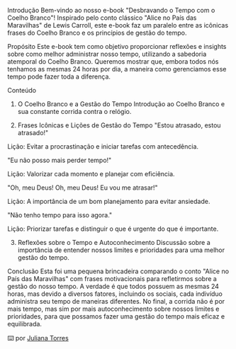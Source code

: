 Introdução
Bem-vindo ao nosso e-book "Desbravando o Tempo com o Coelho Branco"! Inspirado pelo conto clássico "Alice no País das Maravilhas" de Lewis Carroll, este e-book faz um paralelo entre as icônicas frases do Coelho Branco e os princípios de gestão do tempo.

Propósito
Este e-book tem como objetivo proporcionar reflexões e insights sobre como melhor administrar nosso tempo, utilizando a sabedoria atemporal do Coelho Branco. Queremos mostrar que, embora todos nós tenhamos as mesmas 24 horas por dia, a maneira como gerenciamos esse tempo pode fazer toda a diferença.

Conteúdo
1. O Coelho Branco e a Gestão do Tempo
Introdução ao Coelho Branco e sua constante corrida contra o relógio.

2. Frases Icônicas e Lições de Gestão do Tempo
"Estou atrasado, estou atrasado!"

Lição: Evitar a procrastinação e iniciar tarefas com antecedência.

"Eu não posso mais perder tempo!"

Lição: Valorizar cada momento e planejar com eficiência.

"Oh, meu Deus! Oh, meu Deus! Eu vou me atrasar!"

Lição: A importância de um bom planejamento para evitar ansiedade.

"Não tenho tempo para isso agora."

Lição: Priorizar tarefas e distinguir o que é urgente do que é importante.

3. Reflexões sobre o Tempo e Autoconhecimento
Discussão sobre a importância de entender nossos limites e prioridades para uma melhor gestão do tempo.

Conclusão
Esta foi uma pequena brincadeira comparando o conto "Alice no País das Maravilhas" com frases motivacionais para refletirmos sobre a gestão do nosso tempo. A verdade é que todos possuem as mesmas 24 horas, mas devido a diversos fatores, incluindo os sociais, cada indivíduo administra seu tempo de maneiras diferentes. No final, a corrida não é por mais tempo, mas sim por mais autoconhecimento sobre nossos limites e prioridades, para que possamos fazer uma gestão do tempo mais eficaz e equilibrada.

⌨️ por [Juliana Torres](https://https://github.com/JCT80/prompts-recipe-to-create-a-ebook/edit/main/README.MD) 
